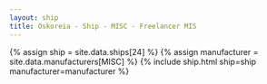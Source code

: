 ```yaml
---
layout: ship
title: Oskoreia - Ship - MISC - Freelancer MIS
---
```

{% assign ship = site.data.ships[24] %}
{% assign manufacturer = site.data.manufacturers[MISC] %}
{% include ship.html ship=ship manufacturer=manufacturer %}
